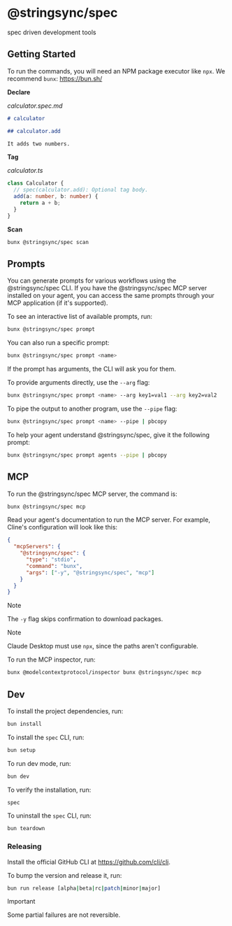 # @stringsync/spec

spec driven development tools

## Getting Started

To run the commands, you will need an NPM package executor like `npx`. We recommend `bunx`: https://bun.sh/

**Declare**

_calculator.spec.md_

```md
# calculator

## calculator.add

It adds two numbers.
```

**Tag**

_calculator.ts_

```ts
class Calculator {
  // spec(calculator.add): Optional tag body.
  add(a: number, b: number) {
    return a + b;
  }
}
```

**Scan**

```sh
bunx @stringsync/spec scan
```

## Prompts

You can generate prompts for various workflows using the @stringsync/spec CLI. If you have the @stringsync/spec MCP server installed on your agent, you can access the same prompts through your MCP application (if it's supported).

To see an interactive list of available prompts, run:

```sh
bunx @stringsync/spec prompt
```

You can also run a specific prompt:

```sh
bunx @stringsync/spec prompt <name>
```

If the prompt has arguments, the CLI will ask you for them.

To provide arguments directly, use the `--arg` flag:

```sh
bunx @stringsync/spec prompt <name> --arg key1=val1 --arg key2=val2
```

To pipe the output to another program, use the `--pipe` flag:

```sh
bunx @stringsync/spec prompt <name> --pipe | pbcopy
```

To help your agent understand @stringsync/spec, give it the following prompt:

```sh
bunx @stringsync/spec prompt agents --pipe | pbcopy
```

## MCP

To run the @stringsync/spec MCP server, the command is:

```sh
bunx @stringsync/spec mcp
```

Read your agent's documentation to run the MCP server. For example, Cline's configuration will look like this:

```json
{
  "mcpServers": {
    "@stringsync/spec": {
      "type": "stdio",
      "command": "bunx",
      "args": ["-y", "@stringsync/spec", "mcp"]
    }
  }
}
```

> [!NOTE]  
> The `-y` flag skips confirmation to download packages.

> [!NOTE]  
> Claude Desktop must use `npx`, since the paths aren't configurable.

To run the MCP inspector, run:

```sh
bunx @modelcontextprotocol/inspector bunx @stringsync/spec mcp
```

## Dev

To install the project dependencies, run:

```sh
bun install
```

To install the `spec` CLI, run:

```sh
bun setup
```

To run dev mode, run:

```sh
bun dev
```

To verify the installation, run:

```sh
spec
```

To uninstall the `spec` CLI, run:

```sh
bun teardown
```

### Releasing

Install the official GitHub CLI at https://github.com/cli/cli.

To bump the version and release it, run:

```sh
bun run release [alpha|beta|rc|patch|minor|major]
```

> [!IMPORTANT]  
> Some partial failures are not reversible.

